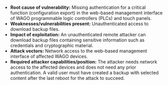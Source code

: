 - **Root cause of vulnerability:** Missing authentication for a critical function (configuration export) in the web-based management interface of WAGO programmable logic controllers (PLCs) and touch panels.
- **Weaknesses/vulnerabilities present:** Unauthenticated access to download backup files.
- **Impact of exploitation:** An unauthenticated remote attacker can download backup files containing sensitive information such as credentials and cryptographic material.
- **Attack vectors:** Network access to the web-based management interface of affected WAGO devices.
- **Required attacker capabilities/position:** The attacker needs network access to the affected devices and does not need any prior authentication. A valid user must have created a backup with selected content after the last reboot for the attack to succeed.